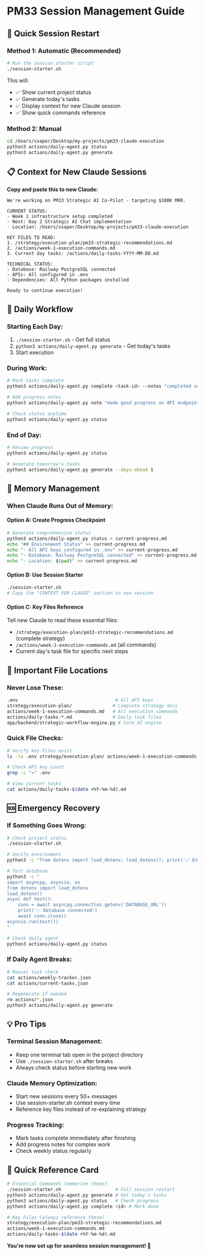 # PM33 Session Management Guide

## 🚀 Quick Session Restart

### **Method 1: Automatic (Recommended)**
```bash
# Run the session starter script
./session-starter.sh
```

This will:
- ✅ Show current project status
- ✅ Generate today's tasks  
- ✅ Display context for new Claude session
- ✅ Show quick commands reference

### **Method 2: Manual**
```bash
cd /Users/ssaper/Desktop/my-projects/pm33-claude-execution
python3 actions/daily-agent.py status
python3 actions/daily-agent.py generate
```

## 📋 Context for New Claude Sessions

**Copy and paste this to new Claude:**

```
We're working on PM33 Strategic AI Co-Pilot - targeting $100K MRR.

CURRENT STATUS:
- Week 1 infrastructure setup completed 
- Next: Day 2 Strategic AI Chat implementation
- Location: /Users/ssaper/Desktop/my-projects/pm33-claude-execution

KEY FILES TO READ:
1. /strategy/execution-plan/pm33-strategic-recommendations.md
2. /actions/week-1-execution-commands.md  
3. Current day tasks: /actions/daily-tasks-YYYY-MM-DD.md

TECHNICAL STATUS:
- Database: Railway PostgreSQL connected
- APIs: All configured in .env
- Dependencies: All Python packages installed

Ready to continue execution!
```

## 🔄 Daily Workflow

### **Starting Each Day:**
1. `./session-starter.sh` - Get full status
2. `python3 actions/daily-agent.py generate` - Get today's tasks
3. Start execution

### **During Work:**
```bash
# Mark tasks complete
python3 actions/daily-agent.py complete <task-id> --notes "completed successfully"

# Add progress notes  
python3 actions/daily-agent.py note "made good progress on API endpoint"

# Check status anytime
python3 actions/daily-agent.py status
```

### **End of Day:**
```bash
# Review progress
python3 actions/daily-agent.py status

# Generate tomorrow's tasks
python3 actions/daily-agent.py generate --days-ahead 1
```

## 🧠 Memory Management

### **When Claude Runs Out of Memory:**

#### **Option A: Create Progress Checkpoint**
```bash
# Generate comprehensive status
python3 actions/daily-agent.py status > current-progress.md
echo "## Environment Status" >> current-progress.md
echo "- All API keys configured in .env" >> current-progress.md  
echo "- Database: Railway PostgreSQL connected" >> current-progress.md
echo "- Location: $(pwd)" >> current-progress.md
```

#### **Option B: Use Session Starter**
```bash
./session-starter.sh
# Copy the "CONTEXT FOR CLAUDE" section to new session
```

#### **Option C: Key Files Reference**
Tell new Claude to read these essential files:
- `/strategy/execution-plan/pm33-strategic-recommendations.md` (complete strategy)
- `/actions/week-1-execution-commands.md` (all commands)
- Current day's task file for specific next steps

## 📁 Important File Locations

### **Never Lose These:**
```bash
.env                                    # All API keys
strategy/execution-plan/               # Complete strategy docs
actions/week-1-execution-commands.md   # All execution commands
actions/daily-tasks-*.md               # Daily task files
app/backend/strategic-workflow-engine.py # Core AI engine
```

### **Quick File Checks:**
```bash
# Verify key files exist
ls -la .env strategy/execution-plan/ actions/week-1-execution-commands.md

# Check API key count
grep -c "=" .env

# View current tasks
cat actions/daily-tasks-$(date +%Y-%m-%d).md
```

## 🆘 Emergency Recovery

### **If Something Goes Wrong:**
```bash
# Check project status
./session-starter.sh

# Verify environment
python3 -c "from dotenv import load_dotenv; load_dotenv(); print('✅ Environment loaded')"

# Test database
python3 -c "
import asyncpg, asyncio, os
from dotenv import load_dotenv
load_dotenv()
async def test(): 
    conn = await asyncpg.connect(os.getenv('DATABASE_URL'))
    print('✅ Database connected')
    await conn.close()
asyncio.run(test())
"

# Check daily agent
python3 actions/daily-agent.py status
```

### **If Daily Agent Breaks:**
```bash
# Manual task check
cat actions/weekly-tracker.json
cat actions/current-tasks.json

# Regenerate if needed
rm actions/*.json
python3 actions/daily-agent.py generate
```

## 💡 Pro Tips

### **Terminal Session Management:**
- Keep one terminal tab open in the project directory
- Use `./session-starter.sh` after breaks
- Always check status before starting new work

### **Claude Memory Optimization:**
- Start new sessions every 50+ messages
- Use session-starter.sh context every time  
- Reference key files instead of re-explaining strategy

### **Progress Tracking:**
- Mark tasks complete immediately after finishing
- Add progress notes for complex work
- Check weekly status regularly

## 🎯 Quick Reference Card

```bash
# Essential Commands (memorize these)
./session-starter.sh                    # Full session restart
python3 actions/daily-agent.py generate # Get today's tasks  
python3 actions/daily-agent.py status   # Check progress
python3 actions/daily-agent.py complete <id> # Mark done

# Key Files (always reference these)
strategy/execution-plan/pm33-strategic-recommendations.md
actions/week-1-execution-commands.md
actions/daily-tasks-$(date +%Y-%m-%d).md
```

**You're now set up for seamless session management! 🚀**